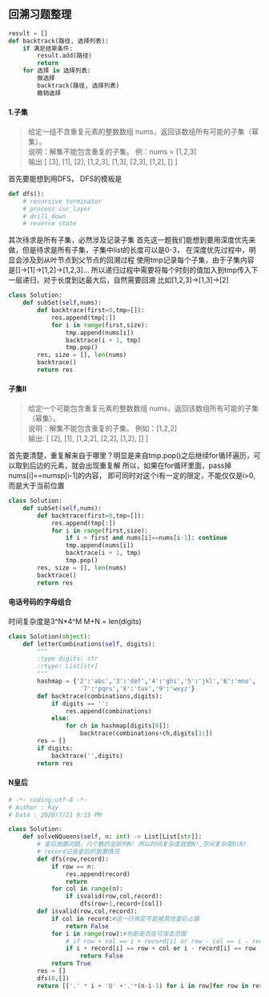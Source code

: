 ## 回溯习题整理

```python
result = []
def backtrack(路径, 选择列表):
    if 满足结束条件:
        result.add(路径)
        return
    for 选择 in 选择列表:
        做选择
        backtrack(路径, 选择列表)
        撤销选择
```
#### 1.子集
>给定一组不含重复元素的整数数组 nums，返回该数组所有可能的子集（幂集）。  
说明：解集不能包含重复的子集。
>例：nums = [1,2,3]   
输出
[
  [3],
  [1],
  [2],
  [1,2,3],
  [1,3],
  [2,3],
  [1,2],
  []
]

首先要能想到用DFS，
DFS的模板是
```python
def dfs():
    # recursive terminator
    # process cur_layer
    # drill_down
    # reverse state
```
其次待求是所有子集，必然涉及记录子集
首先这一题我们能想到要用深度优先来做，但是待求是所有子集，子集中list的长度可以是0-3，
在深度优先过程中，明显会涉及到从叶节点到父节点的回溯过程
使用tmp记录每个子集，由于子集内容是[]->[1]->[1,2]->[1,2,3]...
所以递归过程中需要将每个时刻的值加入到tmp传入下一层递归，对于长度到达最大后，自然需要回溯
比如[1,2,3]->[1,3]->[2]
```python
class Solution:
    def subSet(self,nums):
        def backtrace(first=0,tmp=[]):
            res.append(tmp[:])
            for i in range(first,size):
                tmp.append(nums[i])
                backtrace(i + 1, tmp)
                tmp.pop()
        res, size = [], len(nums)
        backtrace()
        return res
```

#### 子集II
>给定一个可能包含重复元素的整数数组 nums，返回该数组所有可能的子集（幂集）。  
说明：解集不能包含重复的子集。
例如：[1,2,2]  
输出:
[
  [2],
  [1],
  [1,2,2],
  [2,2],
  [1,2],
  []
]

首先要清楚，重复解来自于哪里？明显是来自tmp.pop()之后继续for循环遍历，可以取到后边的元素，就会出现重复解
所以，如果在for循环里面，pass掉nums[i]==numsp[i-1]的内容，
即可同时对这个i有一定的限定，不能仅仅是i>0,而是大于当前位置
```python
class Solution:
    def subSet(self,nums):
        def backtrace(first=0,tmp=[]):
            res.append(tmp[:])
            for i in range(first,size):
                if i > first and nums[i]==nums[i-1]: continue 
                tmp.append(nums[i])
                backtrace(i + 1, tmp)
                tmp.pop()
        res, size = [], len(nums)
        backtrace()
        return res
```

#### 电话号码的字母组合 
时间复杂度是3^N*4^M M+N = len(digits)
```python
class Solution(object):
    def letterCombinations(self, digits):
        """
        :type digits: str
        :rtype: List[str]
        """
        hashmap = {'2':'abc','3':'def','4':'ghi','5':'jkl','6':'mno',
                    '7':'pqrs','8':'tuv','9':'wxyz'}
        def backtrace(combinations,digits):
            if digits == '':
                res.append(combinations)
            else:
                for ch in hashmap[digits[0]]:
                    backtrace(combinations+ch,digits[1:])
        res = []
        if digits:
            backtrace('',digits)
        return res
```

#### N皇后
```python
# -*- coding:utf-8 -*-
# Author : Ray
# Data : 2020/7/21 9:15 PM

class Solution:
    def solveNQueens(self, n: int) -> List[List[str]]:
        # 皇后放置问题，八个数的全排列N! 所以时间复杂度就是N!,空间复杂度O(N)
        # record记录皇后的放置情况
        def dfs(row,record):
            if row == n:
                res.append(record)
                return
            for col in range(n):
                if isvalid(row,col,record):
                    dfs(row+1,record+[col])
        def isvalid(row,col,record):
            if col in record:#这一行肯定不能被其他皇后占据
                return False
            for i in range(row):#判断是否在可攻击范围
                # if row + col == i + record[i] or row - col == i - record[i]:
                if i + record[i] == row + col or i - record[i] == row - col:
                    return False
            return True
        res = []
        dfs(0,[])
        return [['.' * i + 'Q' +'.'*(n-i-1) for i in row]for row in res]
```



